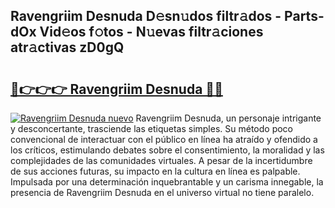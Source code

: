 ## Ravengriim Desnuda D𝚎sn𝚞dos filtr𝚊dos - Parts-dOx Vid𝚎os f𝚘tos - N𝚞evas filtr𝚊ciones atr𝚊ctivas zD0gQ

# <h2><a href="http://mb11vd.tromn.icu/?c=Ravengriim+Desnuda">🔗👉👉👉 Ravengriim Desnuda 🔗🔗</a></h2>

[![Ravengriim Desnuda nuevo](https://i.imgur.com/pEAQMta.gif)](http://mb11vd.tromn.icu/?c=Ravengriim+Desnuda)
Ravengriim Desnuda, un personaje intrigante y desconcertante, trasciende las etiquetas simples. Su método poco convencional de interactuar con el público en línea ha atraído y ofendido a los críticos, estimulando debates sobre el consentimiento, la moralidad y las complejidades de las comunidades virtuales. A pesar de la incertidumbre de sus acciones futuras, su impacto en la cultura en línea es palpable. Impulsada por una determinación inquebrantable y un carisma innegable, la presencia de Ravengriim Desnuda en el universo virtual no tiene paralelo.
